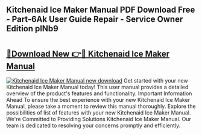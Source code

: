 ## Kitchenaid Ice Maker Manual PDF Download Free - Part-6Ak User Guide Repair - Service Owner Edition plNb9

# <h2><a href="http://bc3733.oget.top/?id=Kitchenaid+Ice+Maker+Manual">🔗Download New 👉🔴 Kitchenaid Ice Maker Manual</a></h2>

[![Kitchenaid Ice Maker Manual new download](https://i.imgur.com/5g1atiW.png)](http://bc3733.oget.top/?id=Kitchenaid+Ice+Maker+Manual)
Get started with your new Kitchenaid Ice Maker Manual today! This user manual provides a detailed overview of the product's features and functionality. Important Information Ahead To ensure the best experience with your new Kitchenaid Ice Maker Manual, please take a moment to review this manual thoroughly. Explore the possibilities of list of features with your new Kitchenaid Ice Maker Manual. We're Committed to Providing Solutions Kitchenaid Ice Maker Manual. Our team is dedicated to resolving your concerns promptly and efficiently.

